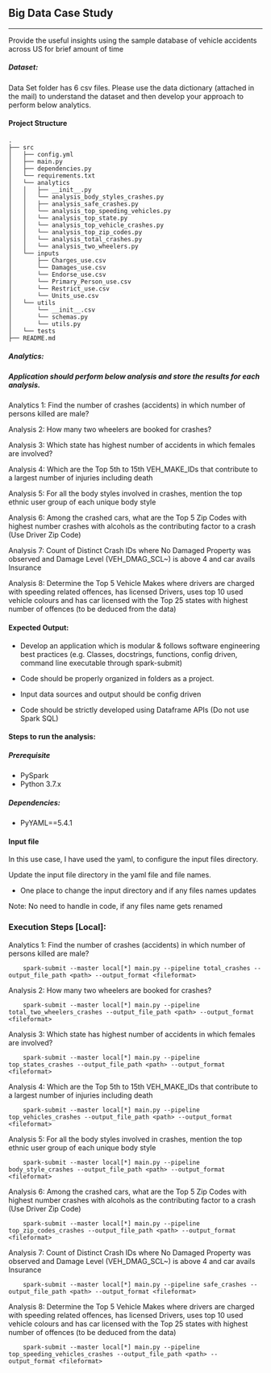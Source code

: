 ## Big Data Case Study
---

Provide the useful insights using the sample database of vehicle accidents across US for brief amount of time

##### Dataset:

Data Set folder has 6 csv files. Please use the data dictionary (attached in the mail) to understand the dataset and then develop your approach to perform below analytics.

#### Project Structure

```
.
├── src
│   ├── config.yml
│   ├── main.py
│   ├── dependencies.py
│   └── requirements.txt
│   └── analytics
│   │   ├── __init__.py
│   │   └── analysis_body_styles_crashes.py
│   │   ├── analysis_safe_crashes.py
│   │   └── analysis_top_speeding_vehicles.py
│   │   └── analysis_top_state.py
│   │   └── analysis_top_vehicle_crashes.py
│   │   └── analysis_top_zip_codes.py
│   │   └── analysis_total_crashes.py
│   │   └── analysis_two_wheelers.py
│   └── inputs
│       ├── Charges_use.csv
│       └── Damages_use.csv
│       └── Endorse_use.csv
│       └── Primary_Person_use.csv
│       └── Restrict_use.csv
│       └── Units_use.csv
│   └── utils
│       └── __init__.csv
│       └── schemas.py
│       └── utils.py
│   └── tests
├── README.md

```



##### Analytics:
##### Application should perform below analysis and store the results for each analysis.

Analytics 1: Find the number of crashes (accidents) in which number of persons killed are male?

Analysis 2: How many two wheelers are booked for crashes?

Analysis 3: Which state has highest number of accidents in which females are involved?

Analysis 4: Which are the Top 5th to 15th VEH_MAKE_IDs that contribute to a largest number of injuries including death

Analysis 5: For all the body styles involved in crashes, mention the top ethnic user group of each unique body style

Analysis 6: Among the crashed cars, what are the Top 5 Zip Codes with highest number crashes with alcohols as the contributing factor to a crash (Use Driver Zip Code)

Analysis 7: Count of Distinct Crash IDs where No Damaged Property was observed and Damage Level (VEH_DMAG_SCL~) is above 4 and car avails Insurance

Analysis 8: Determine the Top 5 Vehicle Makes where drivers are charged with speeding related offences, has licensed Drivers, uses top 10 used vehicle colours and has car licensed with the Top 25 states with highest number of offences (to be deduced from the data)



#### Expected Output:

* Develop an application which is modular & follows software engineering best practices (e.g. Classes, docstrings, functions, config driven, command line executable through spark-submit)

* Code should be properly organized in folders as a project.

* Input data sources and output should be config driven

* Code should be strictly developed using Dataframe APIs (Do not use Spark SQL)

#### Steps to run the analysis:

##### Prerequisite

* PySpark
* Python 3.7.x

##### Dependencies: 
* PyYAML==5.4.1

#### Input file

In this use case, I have used the yaml, to configure the input files directory.

Update the input file directory in the yaml file and file names.

* One place to change the input directory and if any files names updates

Note: No need to handle in code, if any files name gets renamed


### Execution Steps [Local]:

Analytics 1: Find the number of crashes (accidents) in which number of persons killed are male?

        spark-submit --master local[*] main.py --pipeline total_crashes --output_file_path <path> --output_format <fileformat>
        
Analysis 2: How many two wheelers are booked for crashes?
    
        spark-submit --master local[*] main.py --pipeline total_two_wheelers_crashes --output_file_path <path> --output_format <fileformat>

Analysis 3: Which state has highest number of accidents in which females are involved?
        
        spark-submit --master local[*] main.py --pipeline top_states_crashes --output_file_path <path> --output_format <fileformat>        

Analysis 4: Which are the Top 5th to 15th VEH_MAKE_IDs that contribute to a largest number of injuries including death

        spark-submit --master local[*] main.py --pipeline top_vehicles_crashes --output_file_path <path> --output_format <fileformat>

Analysis 5: For all the body styles involved in crashes, mention the top ethnic user group of each unique body style

        spark-submit --master local[*] main.py --pipeline body_style_crashes --output_file_path <path> --output_format <fileformat>

Analysis 6: Among the crashed cars, what are the Top 5 Zip Codes with highest number crashes with alcohols as the contributing factor to a crash (Use Driver Zip Code)

        spark-submit --master local[*] main.py --pipeline top_zip_codes_crashes --output_file_path <path> --output_format <fileformat>        

Analysis 7: Count of Distinct Crash IDs where No Damaged Property was observed and Damage Level (VEH_DMAG_SCL~) is above 4 and car avails Insurance
    
        spark-submit --master local[*] main.py --pipeline safe_crashes --output_file_path <path> --output_format <fileformat>

Analysis 8: Determine the Top 5 Vehicle Makes where drivers are charged with speeding related offences, has licensed Drivers, uses top 10 used vehicle colours and has car licensed with the Top 25 states with highest number of offences (to be deduced from the data)
    
        spark-submit --master local[*] main.py --pipeline top_speeding_vehicles_crashes --output_file_path <path> --output_format <fileformat>

